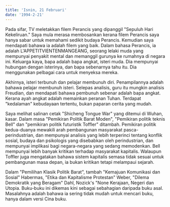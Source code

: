 ```yaml
---
title: 'Isnin, 21 Februari'
date: '1994-2-21'
---
```

Pada sifar, TV meletakkan filem Perancis yang dipanggil "Sepuluh Hari Kekeliruan." Saya mula merasa membosankan kerana filem Perancis saya hanya sabar untuk memahami sedikit budaya Perancis. Kemudian saya mendapati bahawa ia adalah filem yang baik. Dalam bahasa Perancis, ia adalah L'APPETITVIENTENMANGEANG, seorang lelaki muda yang mempunyai penyakit mental dan memanggil gurunya ke rumahnya di negara ini. Keluarga kaya, bapa adalah bapa angkat, isteri muda. Dia mempunyai hubungan dengan isterinya, dan bapa sebenarnya tahu itu. Dia menggunakan pelbagai cara untuk menyeksa mereka.

Akhirnya, isteri terbunuh dan pelajar membunuh diri. Penampilannya adalah bahawa pelajar membunuh isteri. Selepas analisis, guru itu mungkin analisis Freudian, dan mendapati bahawa pembunuh sebenar adalah bapa angkat. Kerana ayah angkat adalah memainkan peranan Tuhan. Terdapat "kedalaman" kebudayaan tertentu, bukan paparan cerita yang mudah.

Saya melihat salinan cetak "Shicheng Tongue War" yang ditemui di Wuhan, kasar. Dalam masa "Pemikiran Politik Barat Moden", "Pemikiran politik teknis Bell" dan "pemikiran politik futuristik Toffler" ditambah. Pemikiran politik kedua-duanya mewakili arah pembangunan masyarakat pasca-perindustrian, dan mempunyai analisis yang lebih terperinci tentang konflik sosial, budaya dan psikologis yang disebabkan oleh perindustrian, dan mempunyai implikasi bagi negara-negara yang sedang memodenkan. Bell mempunyai lebih banyak kritikan terhadap masyarakat kapitalis. Walaupun Toffler juga mengatakan bahawa sistem kapitalis semasa tidak sesuai untuk pembangunan masa depan, ia bukan kritikan tetapi melampaui sejarah.

Dalam "Pemilihan Klasik Politik Barat", tambah "Kemajuan Komunikasi dan Sosial" Habermas, "Etika dan Kapitalisme Protestan" Weber, "Dilema Demokratik yang Beragam" Dahl, Nozick's "None Kerajaan, Negeri dan Utopia. Buku-buku ini dikemas kini sebagai sebahagian daripada buku asal. Masalahnya adalah bahawa ia sering tidak mudah untuk mencari buku, hanya dalam versi Cina buku.